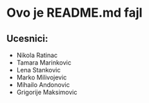 # Ovo je README.md fajl

## Ucesnici:
- Nikola Ratinac
- Tamara Marinkovic
- Lena Stankovic
- Marko Milivojevic
- Mihailo Andonovic
- Grigorije Maksimovic
